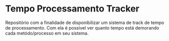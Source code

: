 # Tempo Processamento Tracker
Repositório com a finalidade de disponibilizar um sistema de track de tempo de processamento. Com ela é possível ver quanto tempo está demorando cada metódo/processo em seu sistema. 

